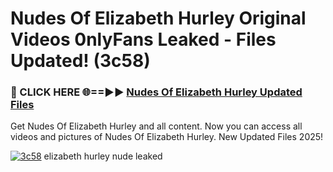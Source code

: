 # Nudes Of Elizabeth Hurley Original Videos 0nlyFans Leaked - Files Updated! (3c58)

<h3>🔴 CLICK HERE 🌐==►► <a href="https://tinyurl.com/4mcuefdz" rel="nofollow">Nudes Of Elizabeth Hurley Updated Files</a></h3>

Get Nudes Of Elizabeth Hurley and all content. Now you can access all videos and pictures of Nudes Of Elizabeth Hurley. New Updated Files 2025!

[![3c58](https://i.imgur.com/StAQSOY.gif)](https://tinyurl.com/4mcuefdz)
elizabeth hurley nude leaked